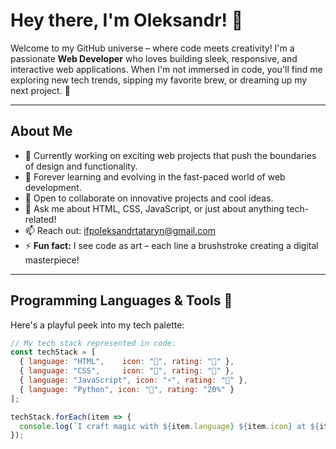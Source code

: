 # Hey there, I'm Oleksandr! 👋

Welcome to my GitHub universe – where code meets creativity! I'm a passionate **Web Developer** who loves building sleek, responsive, and interactive web applications. When I'm not immersed in code, you'll find me exploring new tech trends, sipping my favorite brew, or dreaming up my next project. 🚀

---

## About Me

- 🔭 Currently working on exciting web projects that push the boundaries of design and functionality.
- 🌱 Forever learning and evolving in the fast-paced world of web development.
- 👯 Open to collaborate on innovative projects and cool ideas.
- 💬 Ask me about HTML, CSS, JavaScript, or just about anything tech-related!
- 📫 Reach out: [ifpoleksandrtataryn@gmail.com](mailto:ifpoleksandrtataryn@gmail.com)
- ⚡ **Fun fact:** I see code as art – each line a brushstroke creating a digital masterpiece!

---

## Programming Languages & Tools 🎨

Here's a playful peek into my tech palette:

```javascript
// My tech stack represented in code:
const techStack = [
  { language: "HTML",    icon: "📄", rating: "💯" },
  { language: "CSS",     icon: "🎨", rating: "💯" },
  { language: "JavaScript", icon: "⚡", rating: "💯" },
  { language: "Python", icon: "🔧", rating: "20%" }
];

techStack.forEach(item => {
  console.log(`I craft magic with ${item.language} ${item.icon} at ${item.rating} proficiency!`);
});
